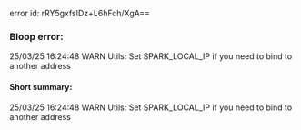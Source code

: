 error id: rRY5gxfsIDz+L6hFch/XgA==
### Bloop error:

25/03/25 16:24:48 WARN Utils: Set SPARK_LOCAL_IP if you need to bind to another address
#### Short summary: 

25/03/25 16:24:48 WARN Utils: Set SPARK_LOCAL_IP if you need to bind to another address